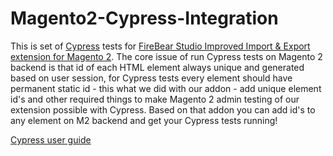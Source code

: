 # Magento2-Cypress-Integration

This is set of <a href="https://www.cypress.io/">Cypress</a> tests for <a href="https://firebearstudio.com/the-improved-import.html">FireBear Studio Improved Import & Export extension for Magento 2</a>. The core issue of run Cypress tests on Magento 2 backend is that id of each HTML element always unique and generated based on user session, for Cypress tests every element should have permanent static id - this what we did with our addon - add unique element id's and other required things to make Magento 2 admin testing of our extension possible with Cypress. Based on that addon you can add id's to any element on M2 backend and get your Cypress tests running! 

<a href="https://docs.cypress.io/guides/overview/why-cypress.html#In-a-nutshell">Cypress user guide</a>
